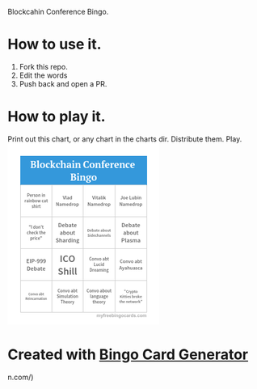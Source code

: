 Blockcahin Conference Bingo.

# How to use it.

1. Fork this repo.
2. Edit the words
3. Push back and open a PR.

# How to play it.

Print out this chart, or any chart in the charts dir.  Distribute them.  Play.
<img src='charts/1.png'>

# Created with [Bingo Card Generator](http://myfreebingocards.com/bingo-card-generator/preview/eqwp6n)



n.com/)

<!-- Google Analytics -->
<img src='https://ga-beacon.appspot.com/UA-105392375-1/blockchain-bingo' style='width:1px; height:1px;' >

